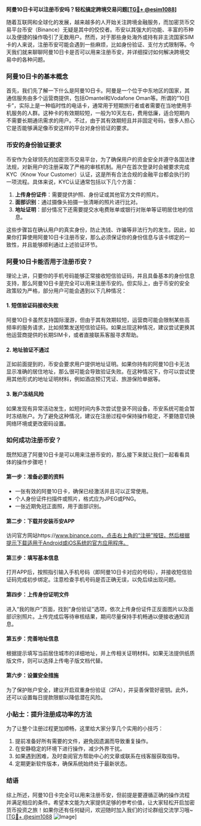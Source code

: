 **阿曼10日卡可以注册币安吗？轻松搞定跨境交易问题[[TG💪+ @esim1088](https://t.me/s/esim1088)]**

随着互联网和全球化的发展，越来越多的人开始关注跨境金融服务，而加密货币交易平台币安（Binance）无疑是其中的佼佼者。币安以其强大的功能、丰富的币种以及便捷的操作吸引了无数用户。然而，对于那些身处海外或持有非主流国家SIM卡的人来说，注册币安可能会遇到一些麻烦，比如身份验证、支付方式限制等。今天我们就来聊聊阿曼10日卡是否可以用来注册币安，并详细探讨如何解决跨境交易中的各种问题。

### 阿曼10日卡的基本概念

首先，我们先了解一下什么是阿曼10日卡。阿曼是一个位于中东地区的国家，其通信服务由多个运营商提供，包括Omantel和Vodafone Oman等。所谓的“10日卡”，实际上是一种临时性的电话卡，通常用于短期旅行者或者需要在当地使用手机服务的人群。这种卡的有效期较短，一般为10天左右，费用低廉，适合短期内不需要长期通讯需求的用户。不过，由于其有效期短且并非固定号码，很多人担心它是否能够满足像币安这样的平台对身份验证的要求。

### 币安的身份验证要求

币安作为全球领先的加密货币交易平台，为了确保用户的资金安全并遵守各国法律法规，对新用户的注册采取了严格的审核机制。用户在首次登录时会被要求完成KYC（Know Your Customer）认证，这是所有合法合规的金融平台都会执行的一项流程。具体来说，KYC认证通常包括以下几个方面：

1. **上传身份证件**：需要提供护照、身份证或其他官方文件的照片。
2. **面部识别**：通过摄像头拍摄一张清晰的照片进行比对。
3. **地址证明**：部分情况下还需要提交水电费账单或银行对账单等证明居住地的信息。

这些步骤旨在确认用户的真实身份，防止洗钱、诈骗等非法行为的发生。因此，如果你打算使用阿曼10日卡注册币安，那么必须保证你的身份信息与该卡绑定的一致性，并且能够顺利通过上述验证环节。

### 阿曼10日卡能否用于注册币安？

理论上讲，只要你的手机号码能够正常接收短信验证码，并且具备基本的身份信息支持，那么阿曼10日卡是完全可以用来注册币安的。但实际上，由于币安的安全政策较为严格，部分用户可能会遇到以下几种情况：

#### 1. 短信验证码接收失败
阿曼10日卡虽然支持国际漫游，但由于其有效期较短，运营商可能会限制某些高频率的服务请求，比如频繁发送短信验证码。如果出现这种情况，建议尝试更换其他运营商提供的长期SIM卡，或者直接联系客服寻求帮助。

#### 2. 地址验证不通过
正如前面提到的，币安会要求用户提供地址证明。如果你持有的阿曼10日卡无法显示准确的居住地址，那么很可能会导致验证失败。在这种情况下，你可以尝试使用其他形式的地址证明材料，例如酒店预订凭证、旅游保险单据等。

#### 3. 账户冻结风险
如果发现有异常活动发生，如短时间内多次尝试登录不同设备，币安系统可能会暂时冻结账户。为了避免这种情况，建议在注册过程中保持操作稳定，不要随意切换网络环境或更改密码设置。

### 如何成功注册币安？

既然知道了阿曼10日卡是可以用来注册币安的，那么接下来就让我们一起看看具体的操作步骤吧！

#### 第一步：准备必要的资料
- 一张有效的阿曼10日卡，确保已经激活并且可以正常使用。
- 个人身份证件扫描件或照片，格式应为JPEG或PNG。
- 一张近期免冠正面照，用于面部识别。

#### 第二步：下载并安装币安APP
访问官方网站https://www.binance.com，点击右上角的“注册”按钮，然后根据提示下载适用于Android或iOS系统的官方应用程序。

#### 第三步：填写基本信息
打开APP后，按照指引输入手机号码（即阿曼10日卡对应的号码），并接收短信验证码完成初步绑定。注意检查手机号码是否正确无误，以免后续出现问题。

#### 第四步：上传身份证明文件
进入“我的账户”页面，找到“身份验证”选项，依次上传身份证件正反面图片以及面部识别照片。上传完成后等待审核结果，期间尽量保持手机畅通以便接收通知消息。

#### 第五步：完善地址信息
根据提示填写当前居住城市的详细地址，并上传相关证明材料。如果无法提供纸质版文件，则可以选择上传电子版文档代替。

#### 第六步：设置安全措施
为了保护账户安全，建议开启双重身份验证（2FA），并妥善保管好密钥。此外，还可以设置每日提款限额以降低潜在风险。

### 小贴士：提升注册成功率的方法

为了让整个注册过程更加顺畅，这里给大家分享几个实用的小技巧：

1. 提前准备好所有需要的文件，避免因遗漏而导致重复操作。
2. 在安静稳定的环境下进行操作，减少外界干扰。
3. 如果遇到困难，及时查阅官方帮助中心的文章或联系在线客服获取指导。
4. 定期更新软件版本，确保系统始终处于最新状态。

### 结语

综上所述，阿曼10日卡完全可以用来注册币安，但前提是要遵循正确的操作流程并满足相应的条件。希望本文能为大家提供足够的参考价值，让大家轻松开启加密货币投资之旅！如果你还有任何疑问，欢迎随时加入我们的讨论群组交流学习哦~ [[TG💪+ @esim1088](https://t.me/s/esim1088) ![Image](https://i.postimg.cc/4NQfJmqS/Snipaste-2025-05-13-00-14-12.png)]
